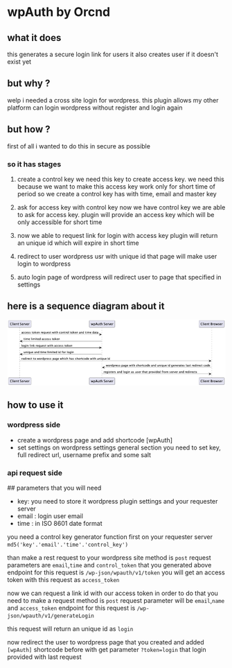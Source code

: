 # wpAuth by Orcnd

## what it does

this generates a secure login link for users
it also creates user if it doesn't exist yet

## but why ?

welp i needed a cross site login for wordpress. this plugin allows my other platform can login wordpress without register and login again

## but how ?

first of all i wanted to do this in secure as possible

### so it has stages

1. create a control key
   we need this key to create access key.
   we need this because we want to make this access key work only for short time of period
   so we create a control key has with time, email and master key

2. ask for access key with control key
   now we have control key we are able to ask for access key. plugin will provide an access key which will be only accessible for short time

3. now we able to request link for login with access key
   plugin will return an unique id which will expire in short time

4. redirect to user wordpress usr with unique id
   that page will make user login to wordpress

5. auto login page of wordpress will redirect user to page that specified in settings

## here is a sequence diagram about it

![it is my first sequence diagram be nice!](how.png 'how')

## how to use it

### wordpress side

- create a wordpress page and add shortcode [wpAuth]
- set settings on wordpress settings general section
  you need to set key, full redirect url, username prefix and some salt

### api request side

## parameters that you will need

- key: you need to store it wordpress plugin settings and your requester server
- email : login user email
- time : in ISO 8601 date format

you need a control key generator function first on your requester server
`md5('key'.'email'.'time'.'control_key')`

than make a rest request to your wordpress site
method is `post`
request parameters are `email`,`time` and `control_token` that you generated above
endpoint for this request is `/wp-json/wpauth/v1/token`
you will get an access token with this request as `access_token`

now we can request a link id with our access token
in order to do that you need to make a request
method is `post`
request parameter will be `email`,`name` and `access_token`
endpoint for this request is `/wp-json/wpauth/v1/generateLogin`

this request will return an unique id as `login`

now redirect the user to wordpress page that you created and added `[wpAuth]` shortcode before with get parameter `?token=login`
that login provided with last request
